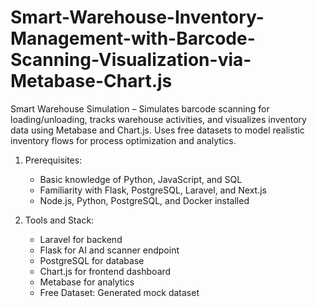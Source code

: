 # Smart-Warehouse-Inventory-Management-with-Barcode-Scanning-Visualization-via-Metabase-Chart.js
Smart Warehouse Simulation – Simulates barcode scanning for loading/unloading, tracks warehouse activities, and visualizes inventory data using Metabase and Chart.js. Uses free datasets to model realistic inventory flows for process optimization and analytics.

1. Prerequisites:
    - Basic knowledge of Python, JavaScript, and SQL
    - Familiarity with Flask, PostgreSQL, Laravel, and Next.js
    - Node.js, Python, PostgreSQL, and Docker installed

2. Tools and Stack:
    - Laravel for backend
    - Flask for AI and scanner endpoint
    - PostgreSQL for database
    - Chart.js for frontend dashboard
    - Metabase for analytics
    - Free Dataset: Generated mock dataset

